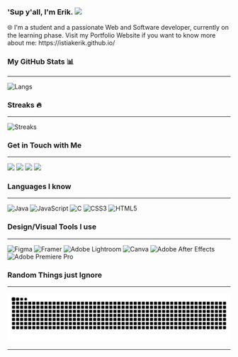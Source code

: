 ### 'Sup y'all, I'm Erik. <img src = "https://raw.githubusercontent.com/MartinHeinz/MartinHeinz/master/wave.gif" width = 30px>



<p>🌐 I'm a student and a passionate Web and Software developer, currently on the learning phase. Visit my Portfolio Website if you want to know more about me:  https://istiakerik.github.io/ </p>
<p></p>




### My GitHub Stats 📊

---
![Langs](https://github-readme-stats.vercel.app/api/top-langs/?username=istiakerik&show_icons=true&hide_border=false&theme=jolly&count_private=true&include_all_commits=true&layout=compact)


### Streaks 🔥

---
![Streaks](http://github-readme-streak-stats.herokuapp.com?user=istiakerik&theme=jolly&date_format=j%20M%5B%20Y%5D)


### Get in Touch with Me

---

 
<div> 
  <a href="https://www.instagram.com/istiakahmed.erik/" target="_blank"><img src="https://img.shields.io/badge/-Instagram-%23E4405F?style=for-the-badge&logo=instagram&logoColor=white" target="_blank"></a>
 <a href="https://discord.gg/" target="_blank"><img src="https://img.shields.io/badge/Discord-7289DA?style=for-the-badge&logo=discord&logoColor=white" target="_blank"></a> 
  <a href = "mailto:istiakahmederik@gmail.com"><img src="https://img.shields.io/badge/-Gmail-%23333?style=for-the-badge&logo=gmail&logoColor=white" target="_blank"></a>
  <a href="https://www.linkedin.com/" target="_blank"><img src="https://img.shields.io/badge/-LinkedIn-%230077B5?style=for-the-badge&logo=linkedin&logoColor=white" target="_blank"></a> 
  
</div>

### Languages I know

---


![Java](https://img.shields.io/badge/-Java-000?style=for-the-badge&logo=java)
![JavaScript](https://img.shields.io/badge/-JavaScript-000?style=for-the-badge&logo=javascript)
![C](https://img.shields.io/badge/c-000?style=for-the-badge&logo=c&logoColor=white)
![CSS3](https://img.shields.io/badge/-CSS3-000?style=for-the-badge&logo=css3)
![HTML5](https://img.shields.io/badge/-HTML5-000?style=for-the-badge&logo=html5)


### Design/Visual Tools I use

---
![Figma](https://img.shields.io/badge/-Figma-000?style=for-the-badge&logo=figma)
![Framer](https://img.shields.io/badge/-Framer-000?style=for-the-badge&logo=framer)
![Adobe Lightroom](https://img.shields.io/badge/-Adobe%20Lightroom-000?style=for-the-badge&logo=adobe%20lightroom)
![Canva](https://img.shields.io/badge/-Canva-000?style=for-the-badge&logo=canva)
![Adobe After Effects](https://img.shields.io/badge/-Adobe%20After%20Effects-000?style=for-the-badge&logo=Adobe%20After%20Effects&logoColor=white)
![Adobe Premiere Pro](https://img.shields.io/badge/Adobe%20Premiere%20Pro-000?style=for-the-badge&logo=Adobe%20Premiere%20Pro&logoColor=white)


### Random Things just Ignore

---

<p align="left">
<img src="https://github.com/VishwaGauravIn/VishwaGauravIn/blob/output/github-contribution-grid-snake.svg">
</p>

---
